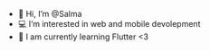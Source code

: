 - 👋 Hi, I’m @Salma 
- 💻 I’m interested in web and mobile devolepment
- 👀 I am currently learning Flutter <3 


<!---
Salma9507/Salma9507 is a ✨ special ✨ repository because its `README.md` (this file) appears on your GitHub profile.
You can click the Preview link to take a look at your changes.
--->
